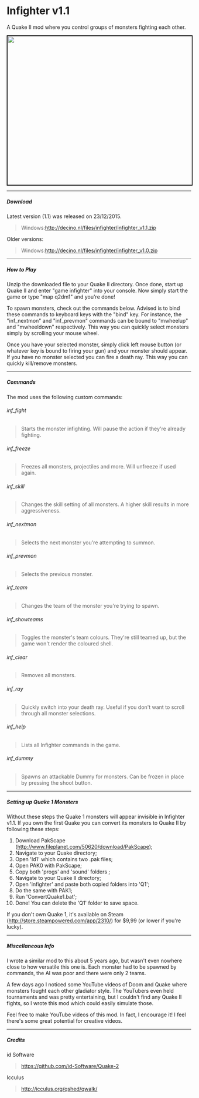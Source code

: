 # Infighter v1.1
A Quake II mod where you control groups of monsters fighting each other.

<a href="https://www.youtube.com/watch?v=CFgGzDrj7OM
" target="_blank"><img src="https://dl.dropbox.com/s/9hss1xu0fvbjzjv/thumbnail.png?dl=0" width="720" height="405" border="2" /></a>

-----
##### Download
Latest version (1.1) was released on 23/12/2015.
> Windows:http://decino.nl/files/infighter/infighter_v1.1.zip

Older versions:
> Windows:http://decino.nl/files/infighter/infighter_v1.0.zip

-----
##### How to Play
Unzip the downloaded file to your Quake II directory.
Once done, start up Quake II and enter "game infighter" into your console. Now simply start the game or type "map q2dm1" and you're done!

To spawn monsters, check out the commands below. Advised is to bind these commands to keyboard keys with the "bind" key. 
For instance, the "inf_nextmon" and "inf_prevmon" commands can be bound to "mwheelup" and "mwheeldown" respectively.
This way you can quickly select monsters simply by scrolling your mouse wheel.

Once you have your selected monster, simply click left mouse button (or whatever key is bound to firing your gun) and your
monster should appear. If you have no monster selected you can fire a death ray. This way you can quickly kill/remove monsters.

-----
##### Commands
The mod uses the following custom commands:

###### inf_fight
> Starts the monster infighting. Will pause the action if they're already fighting.

###### inf_freeze
> Freezes all monsters, projectiles and more. Will unfreeze if used again.

###### inf_skill
> Changes the skill setting of all monsters. A higher skill results in more aggressiveness.

###### inf_nextmon
> Selects the next monster you're attempting to summon.

###### inf_prevmon
> Selects the previous monster.

###### inf_team
> Changes the team of the monster you're trying to spawn.

###### inf_showteams
> Toggles the monster's team colours. They're still teamed up, but the game won't render the coloured shell.

###### inf_clear
> Removes all monsters.

###### inf_ray
> Quickly switch into your death ray. Useful if you don't want to scroll through all monster selections.

###### inf_help
> Lists all Infighter commands in the game. 

###### inf_dummy
> Spawns an attackable Dummy for monsters. Can be frozen in place by pressing the shoot button.

-----
##### Setting up Quake 1 Monsters
Without these steps the Quake 1 monsters will appear invisible in Infighter v1.1.
If you own the first Quake you can convert its monsters to Quake II by following these steps:

01. Download PakScape (http://www.fileplanet.com/50620/download/PakScape);
02. Navigate to your Quake directory;
03. Open 'Id1' which contains two .pak files;
04. Open PAK0 with PakScape;
05. Copy both 'progs' and 'sound' folders ;
06. Navigate to your Quake II directory;
07. Open 'infighter' and paste both copied folders into 'Q1';
08. Do the same with PAK1;
09. Run 'ConvertQuake1.bat';
10. Done! You can delete the 'Q1' folder to save space.

If you don't own Quake 1, it's available on Steam (http://store.steampowered.com/app/2310/) for $9,99 (or lower if you're lucky).

-----
##### Miscellaneous Info
I wrote a similar mod to this about 5 years ago, but wasn't even nowhere close to how versatile this one is. Each monster had to be spawned by commands, the AI was poor and there were only 2 teams. 

A few days ago I noticed some YouTube videos of Doom and Quake where monsters fought each other gladiator style. The YouTubers even held tournaments and was pretty entertaining, but I couldn't find any Quake II fights, so I wrote this mod which could easily simulate those.

Feel free to make YouTube videos of this mod. In fact, I encourage it! I feel there's some great potential for creative videos.

-----
##### Credits
id Software 
> https://github.com/id-Software/Quake-2

Icculus
> http://icculus.org/qshed/qwalk/

